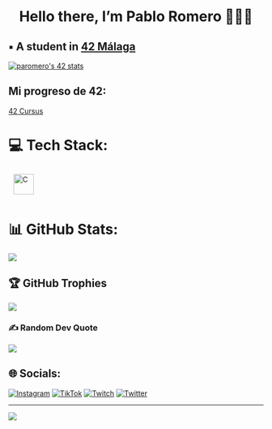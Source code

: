 <h1 align="center"> Hello there, I’m Pablo Romero 🙋🏻‍♂️ </h1>

## ▪️ A student in [42 Málaga](https://www.42malaga.com/)
[![paromero's 42 stats](https://badge.mediaplus.ma/greenbinary/paromero?1337Badge=off&UM6P=off)](https://github.com/oakoudad/badge42)

## Mi progreso de 42:
[42 Cursus](https://github.com/Kenobiiii/42_Cursus.git)

# 💻 Tech Stack:
<img style="margin: 10px" src="https://profilinator.rishav.dev/skills-assets/c-original.svg" alt="C" height="40" />

# 📊 GitHub Stats:
![](https://github-readme-stats.vercel.app/api/top-langs/?username=Kenobiiii&theme=dark&hide_border=false&include_all_commits=true&count_private=true&layout=compact)

## 🏆 GitHub Trophies
![](https://github-profile-trophy.vercel.app/?username=Kenobiiii&theme=radical&no-frame=false&no-bg=true&margin-w=4)

### ✍️ Random Dev Quote
![](https://quotes-github-readme.vercel.app/api?type=horizontal&theme=radical)

## 🌐 Socials:
[![Instagram](https://img.shields.io/badge/Instagram-%23E4405F.svg?logo=Instagram&logoColor=white)](https://instagram.com/pablopons20) [![TikTok](https://img.shields.io/badge/TikTok-%23000000.svg?logo=TikTok&logoColor=white)](https://tiktok.com/@pablopons94) [![Twitch](https://img.shields.io/badge/Twitch-%239146FF.svg?logo=Twitch&logoColor=white)](https://twitch.tv/Kenobi1i) [![Twitter](https://img.shields.io/badge/Twitter-%231DA1F2.svg?logo=Twitter&logoColor=white)](https://twitter.com/PabloPons18) 

---
[![](https://visitcount.itsvg.in/api?id=Kenobiiii&icon=2&color=0)](https://visitcount.itsvg.in)

<!-- Proudly created with GPRM ( https://gprm.itsvg.in ) -->
